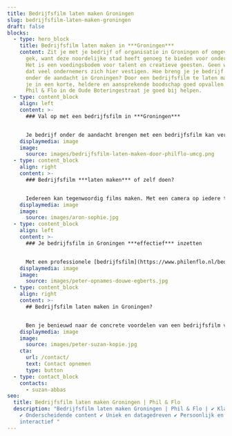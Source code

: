 ```yaml
---
title: Bedrijfsfilm laten maken Groningen
slug: bedrijfsfilm-laten-maken-groningen
draft: false
blocks:
  - type: hero_block
    title: Bedrijfsfilm laten maken in ***Groningen***
    content: Zit je met je bedrijf of organisatie in Groningen of omgeving? Niet zo
      gek, want deze noordelijke stad heeft genoeg te bieden voor ondernemers.
      Het is een voedingsbodem voor talent en creatieve geesten. Geen wonder dus
      dat veel ondernemers zich hier vestigen. Hoe breng je je bedrijf het beste
      onder de aandacht in Groningen? Door een bedrijfsfilm te laten maken kun
      je in een korte, heldere en aansprekende boodschap goed opvallen. Daar kan
      Phil & Flo in de Oude Boteringestraat je goed bij helpen.
  - type: content_block
    align: left
    content: >-
      ### Val op met een bedrijfsfilm in ***Groningen***


      Je bedrijf onder de aandacht brengen met een bedrijfsfilm kan verschillende doelen dienen. Om een band op te bouwen met je (potentiële) klanten, bijvoorbeeld. Maar ook om toekomstige werknemers voor te lichten is het een nuttig middel. Een bedrijfsfilm laten maken voor je onderneming in Groningen zorgt er in ieder geval voor dat je veel meer opvalt dan met alleen tekst. Een geschreven beschrijving komt al snel standaard en ongeïnspireerd over, hoe goed geschreven ook. Daar pakt een film veel beter de aandacht.
    displaymedia: image
    image:
      source: images/bedrijfsfilm-laten-maken-door-philflo-umcg.png
  - type: content_block
    align: right
    content: >-
      ### Bedrijfsfilm ***laten maken*** of zelf doen?


      Iedereen kan tegenwoordig films maken. Met een camera op iedere telefoon en goedkope (of gratis) video editing software kun je aan de slag. Maar het risico is dat je daarmee onprofessioneel overkomt en dat wil je natuurlijk niet. Je tekent toch ook niet je eigen briefpapier? Het is dan ook veel beter om te kiezen voor een studio om professioneel een bedrijfsfilm te laten maken. In Groningen kun je daarvoor terecht bij Phil & Flo. Ons kantoor zit in de Oude Boteringestraat 71!
    displaymedia: image
    image:
      source: images/aron-sophie.jpg
  - type: content_block
    align: left
    content: >-
      ### Je bedrijfsfilm in Groningen ***effectief*** inzetten


      Met een professionele [bedrijfsfilm](https://www.philenflo.nl/bedrijfsfilm-laten-maken/) ben je een heel eind, maar nog niet klaar. Want hoe zorg je ervoor dat mensen je film ook zien? Bij Phil & Flo hebben we veel ervaring met het succesvol inzetten van video’s in online marketingcampagnes. Van traditionele ad campaigns op websites tot social media, met ons wordt je video zeker gezien. Interesse? Je bent niet de enige, met ruim 200 klanten in heel Nederland zijn we populair door onze kennis en ervaring! Kom langs op ons kantoor in Groningen en ontdek wat je anders had laten liggen.
    displaymedia: image
    image:
      source: images/peter-opnames-douwe-egberts.jpg
  - type: content_block
    align: right
    content: >-
      ## Bedrijfsfilm laten maken in Groningen?


      Ben je benieuwd naar de concrete voordelen van een bedrijfsfilm voor jouw bedrijf? Wij vertellen je er graag alles over in een persoonlijk gesprek. Of wil je graag meer weten over de mogelijkheden en kansen van [videomarketing](https://www.philenflo.nl/oplossingen/videomarketing/)? Ook daarvoor ben je bij ons aan het juiste adres. We hebben ruime ervaring met het [maken van animaties](https://www.philenflo.nl/oplossingen/animatie-laten-maken/), [bedrijfsfilm](https://www.philenflo.nl/bedrijfsfilm-laten-maken/), video’s voor [employer branding](https://www.philenflo.nl/oplossingen/employer-branding/) en [explanimations](https://www.philenflo.nl/explanimation-laten-maken/), om maar eens wat te noemen. Leer ons kennen en kijk wat we voor je kunnen betekenen!
    displaymedia: image
    image:
      source: images/peter-suzan-kopie.jpg
    cta:
      url: /contact/
      text: Contact opnemen
      type: button
  - type: contact_block
    contacts:
      - suzan-abbas
seo:
  title: Bedrijfsfilm laten maken Groningen | Phil & Flo
  description: "Bedrijfsfilm laten maken Groningen | Phil & Flo | ✔ Klantscore 8.9
    ✔ Onderscheidende content ✔ Uniek en datagedreven ✔ Persoonlijk en
    interactief "
---
```

